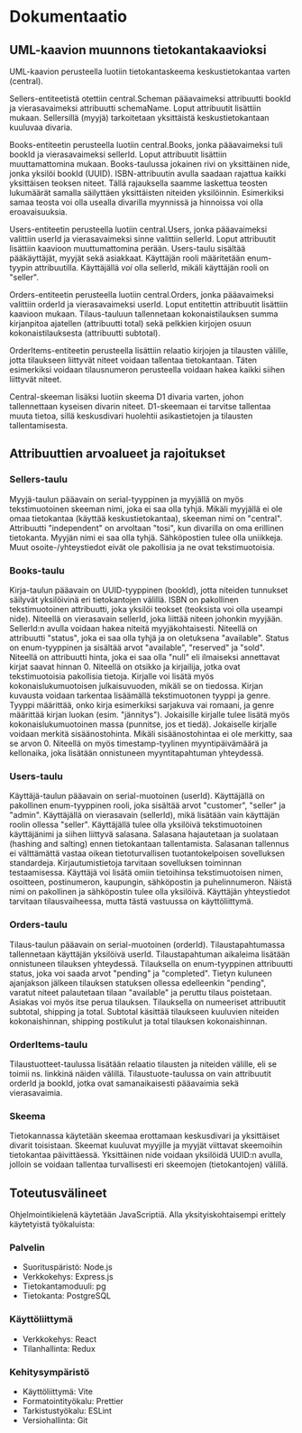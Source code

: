 # Dokumentaatio

## UML-kaavion muunnons tietokantakaavioksi

UML-kaavion perusteella luotiin tietokantaskeema keskustietokantaa varten (central).

Sellers-entiteetistä otettiin central.Scheman pääavaimeksi attribuutti bookId ja vierasavaimeksi attribuutti schemaName. Loput attribuutit lisättiin mukaan. Sellersillä (myyjä) tarkoitetaan yksittäistä keskustietokantaan kuuluvaa divaria.

Books-entiteetin perusteella luotiin central.Books, jonka pääavaimeksi tuli bookId ja vierasavaimeksi sellerId. Loput attribuutit lisättiin muuttamattomina mukaan. Books-taulussa jokainen rivi on yksittäinen nide, jonka yksilöi bookId (UUID). ISBN-attribuutin avulla saadaan rajattua kaikki yksittäisen teoksen niteet. Tällä rajauksella saamme laskettua teosten lukumäärät samalla säilyttäen yksittäisten niteiden yksilöinnin. Esimerkiksi samaa teosta voi olla usealla divarilla myynnissä ja hinnoissa voi olla eroavaisuuksia.

Users-entiteetin perusteella luotiin central.Users, jonka pääavaimeksi valittiin userId ja vierasavaimeksi sinne valittiin sellerId. Loput attribuutit lisättiin kaavioon muuttumattomina perään. Users-taulu sisältää pääkäyttäjät, myyjät sekä asiakkaat. Käyttäjän rooli määritetään enum-tyypin attribuutilla. Käyttäjällä *voi* olla sellerId, mikäli käyttäjän rooli on "seller".

Orders-entiteetin perusteella luotiin central.Orders, jonka pääavaimeksi valittiin orderId ja vierasavaimeksi userId. Loput entitettin attribuutit lisättiin kaavioon mukaan. Tilaus-tauluun tallennetaan kokonaistilauksen summa kirjanpitoa ajatellen (attribuutti total) sekä pelkkien kirjojen osuun kokonaistilauksesta (attribuutti subtotal).

OrderItems-entiteetin perusteella lisättiin relaatio kirjojen ja tilausten välille, jotta tilaukseen liittyvät niteet voidaan tallentaa tietokantaan. Täten esimerkiksi voidaan tilausnumeron perusteella voidaan hakea kaikki siihen liittyvät niteet.

Central-skeeman lisäksi luotiin skeema D1 divaria varten, johon tallennettaan kyseisen divarin niteet. D1-skeemaan ei tarvitse tallentaa muuta tietoa, sillä keskusdivari huolehtii asikastietojen ja tilausten tallentamisesta.

## Attribuuttien arvoalueet ja rajoitukset

### Sellers-taulu

Myyjä-taulun pääavain on serial-tyyppinen ja myyjällä on myös tekstimuotoinen skeeman nimi, joka ei saa olla tyhjä. Mikäli myyjällä ei ole omaa tietokantaa (käyttää keskustietokantaa), skeeman nimi on "central". Attribuutti "independent" on arvoltaan "tosi", kun divarilla on oma erillinen tietokanta. Myyjän nimi ei saa olla tyhjä. Sähköpostien tulee olla uniikkeja. Muut osoite-/yhteystiedot eivät ole pakollisia ja ne ovat tekstimuotoisia.

### Books-taulu

Kirja-taulun pääavain on UUID-tyyppinen (bookId), jotta niteiden tunnukset säilyvät yksilöivinä eri tietokantojen välillä. ISBN on pakollinen tekstimuotoinen attribuutti, joka yksilöi teokset (teoksista voi olla useampi nide). Niteellä on vierasavain sellerId, joka liittää niteen johonkin myyjään. SellerId:n avulla voidaan hakea niteitä myyjäkohtaisesti. Niteellä on attribuutti "status", joka ei saa olla tyhjä ja on oletuksena "available". Status on enum-tyyppinen ja sisältää arvot "available", "reserved" ja "sold". Niteellä on attribuutti hinta, joka ei saa olla "null" eli ilmaiseksi annettavat kirjat saavat hinnan 0. Niteellä on otsikko ja kirjailija, jotka ovat tekstimuotoisia pakollisia tietoja. Kirjalle voi lisätä myös kokonaislukumuotoisen julkaisuvuoden, mikäli se on tiedossa. Kirjan kuvausta voidaan tarkentaa lisäämällä tekstimuotonen tyyppi ja genre. Tyyppi määrittää, onko kirja esimerkiksi sarjakuva vai romaani, ja genre määrittää kirjan luokan (esim. "jännitys"). Jokaisille kirjalle tulee lisätä myös kokonaislukumuotoinen massa (punnitse, jos et tiedä). Jokaiselle kirjalle voidaan merkitä sisäänostohinta. Mikäli sisäänostohintaa ei ole merkitty, saa se arvon 0. Niteellä on myös timestamp-tyylinen myyntipäivämäärä ja kellonaika, joka lisätään onnistuneen myyntitapahtuman yhteydessä.

### Users-taulu

Käyttäjä-taulun pääavain on serial-muotoinen (userId). Käyttäjällä on pakollinen enum-tyyppinen rooli, joka sisältää arvot "customer", "seller" ja "admin". Käyttäjällä on vierasavain (sellerId), mikä lisätään vain käyttäjän roolin ollessa "seller". Käyttäjällä tulee olla yksilöivä tekstimuotoinen käyttäjänimi ja siihen liittyvä salasana. Salasana hajautetaan ja suolataan (hashing and salting) ennen tietokantaan tallentamista. Salasanan tallennus ei välttämättä vastaa oikean tietoturvallisen tuotantokelpoisen sovelluksen standardeja. Kirjautumistietoja tarvitaan sovelluksen toiminnan testaamisessa. Käyttäjä voi lisätä omiin tietoihinsa tekstimuotoisen nimen, osoitteen, postinumeron, kaupungin, sähköpostin ja puhelinnumeron. Näistä nimi on pakollinen ja sähköpostin tulee olla yksilöivä. Käyttäjän yhteystiedot tarvitaan tilausvaiheessa, mutta tästä vastuussa on käyttöliittymä.

### Orders-taulu

Tilaus-taulun pääavain on serial-muotoinen (orderId). Tilaustapahtumassa tallennetaan käyttäjän yksilöivä userId. Tilaustapahtuman aikaleima lisätään onnistuneen tilauksen yhteydessä. Tilauksella on enum-tyyppinen attribuutti status, joka voi saada arvot "pending" ja "completed". Tietyn kuluneen ajanjakson jälkeen tilauksen statuksen ollessa edelleenkin "pending", varatut niteet palautetaan tilaan "available" ja peruttu tilaus poistetaan. Asiakas voi myös itse perua tilauksen. Tilauksella on numeeriset attribuutit subtotal, shipping ja total. Subtotal käsittää tilaukseen kuuluvien niteiden kokonaishinnan, shipping postikulut ja total tilauksen kokonaishinnan.

### OrderItems-taulu

Tilaustuotteet-taulussa lisätään relaatio tilausten ja niteiden välille, eli se toimii ns. linkkinä näiden välillä. Tilaustuote-taulussa on vain attribuutit orderId ja bookId, jotka ovat samanaikaisesti pääavaimia sekä vierasavaimia.

### Skeema

Tietokannassa käytetään skeemaa erottamaan keskusdivari ja yksittäiset divarit toisistaan. Skeemat kuuluvat myyjille ja myyjät viittavat skeemoihin tietokantaa päivittäessä. Yksittäinen nide voidaan yksilöidä UUID:n avulla, jolloin se voidaan tallentaa turvallisesti eri skeemojen (tietokantojen) välillä.

## Toteutusvälineet

Ohjelmointikielenä käytetään JavaScriptiä. Alla yksityiskohtaisempi erittely käytetyistä työkaluista:

### Palvelin
- Suorituspäristö: Node.js
- Verkkokehys: Express.js
- Tietokantamoduuli: pg
- Tietokanta: PostgreSQL


### Käyttöliittymä
- Verkkokehys: React
- Tilanhallinta: Redux


### Kehitysympäristö
- Käyttöliittymä: Vite
- Formatointityökalu: Prettier
- Tarkistustyökalu: ESLint
- Versiohallinta: Git

